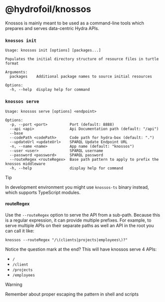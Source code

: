 # @hydrofoil/knossos

Knossos is mainly meant to be used as a command-line tools which prepares and serves data-centric Hydra APIs.

### `knossos init`

```
Usage: knossos init [options] [packages...]

Populates the initial directory structure of resource files in turtle format

Arguments:
  packages    Additional package names to source initial resources

Options:
  -h, --help  display help for command
```

### `knossos serve`

```
Usage: knossos serve [options] <endpoint>

Options:
  -p, --port <port>          Port (default: 8888)
  --api <api>                Api Documentation path (default: "/api")
  --base
  --codePath <codePath>      Code path for hydra-box (default: ".")
  --updateUrl <updateUrl>    SPARQL Update Endpoint URL
  -n, --name <name>          App name (default: "knossos")
  --user <user>              SPARQL username
  --password <password>      SPARQL password
  --routeRegex <routeRegex>  Base path pattern to apply to prefix the knossos middleware
  -h, --help                 display help for command
```

> [!TIP]
> In development environment you might use `knossos-ts` binary instead, which supports TypeScript modules.

#### routeRegex

Use the `--routeRegex` option to serve the API from a sub-path. Because this is a regular expression, it can provide multiple prefixes. For example, to serve multiple APIs on their separate paths as well an API in the root you can call it like:

```
knossos --routeRegex "/\(clients|projects|employees\)?"
```

Notice the question mark at the end? This will have knossos serve 4 APIs:

- `/`
- `/client`
- `/projects`
- `/employees`

> [!WARNING]
> Remember about proper escaping the pattern in shell and scripts
